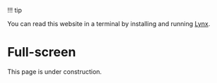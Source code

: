 !!! tip

You can read this website in a terminal by installing and running [Lynx](https://lynx.browser.org/).

# Full-screen

This page is under construction.
